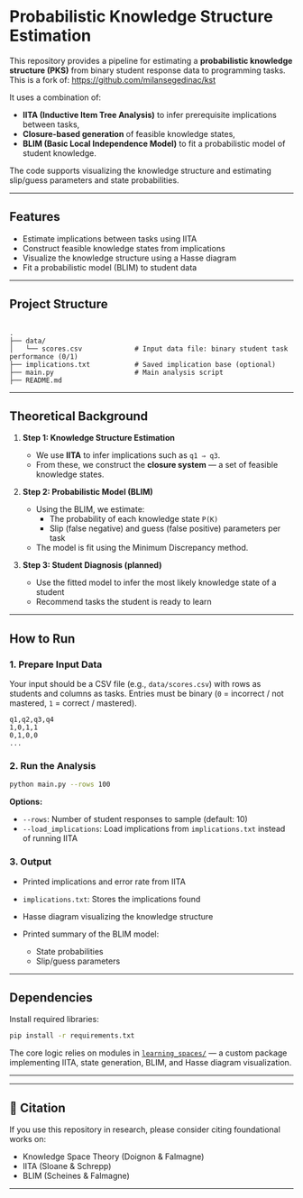# Probabilistic Knowledge Structure Estimation

This repository provides a pipeline for estimating a **probabilistic knowledge structure (PKS)** from binary student response data to programming tasks. 
This is a fork of: https://github.com/milansegedinac/kst 

It uses a combination of:

- **IITA (Inductive Item Tree Analysis)** to infer prerequisite implications between tasks,
- **Closure-based generation** of feasible knowledge states,
- **BLIM (Basic Local Independence Model)** to fit a probabilistic model of student knowledge.

The code supports visualizing the knowledge structure and estimating slip/guess parameters and state probabilities.

---

## Features

- Estimate implications between tasks using IITA
- Construct feasible knowledge states from implications
- Visualize the knowledge structure using a Hasse diagram
- Fit a probabilistic model (BLIM) to student data

---

## Project Structure

```

.
├── data/
│   └── scores.csv             # Input data file: binary student task performance (0/1)
├── implications.txt           # Saved implication base (optional)
├── main.py                    # Main analysis script
├── README.md                  

````

---

##  Theoretical Background

1. **Step 1: Knowledge Structure Estimation**
   - We use **IITA** to infer implications such as `q1 ⇒ q3`.
   - From these, we construct the **closure system** — a set of feasible knowledge states.

2. **Step 2: Probabilistic Model (BLIM)**
   - Using the BLIM, we estimate:
     - The probability of each knowledge state `P(K)`
     - Slip (false negative) and guess (false positive) parameters per task
   - The model is fit using the Minimum Discrepancy method.

3. **Step 3: Student Diagnosis (planned)**
   - Use the fitted model to infer the most likely knowledge state of a student
   - Recommend tasks the student is ready to learn

---

## How to Run

### 1. Prepare Input Data

Your input should be a CSV file (e.g., `data/scores.csv`) with rows as students and columns as tasks. Entries must be binary (`0` = incorrect / not mastered, `1` = correct / mastered).

```csv
q1,q2,q3,q4
1,0,1,1
0,1,0,0
...
````

### 2. Run the Analysis

```bash
python main.py --rows 100
```

**Options:**

* `--rows`: Number of student responses to sample (default: 10)
* `--load_implications`: Load implications from `implications.txt` instead of running IITA

### 3. Output

* Printed implications and error rate from IITA
* `implications.txt`: Stores the implications found
* Hasse diagram visualizing the knowledge structure
* Printed summary of the BLIM model:

  * State probabilities
  * Slip/guess parameters

---

## Dependencies

Install required libraries:

```bash
pip install -r requirements.txt
```

The core logic relies on modules in [`learning_spaces/`](./learning_spaces/) — a custom package implementing IITA, state generation, BLIM, and Hasse diagram visualization.

---
---

## 📜 Citation

If you use this repository in research, please consider citing foundational works on:

* Knowledge Space Theory (Doignon & Falmagne)
* IITA (Sloane & Schrepp)
* BLIM (Scheines & Falmagne)

---

